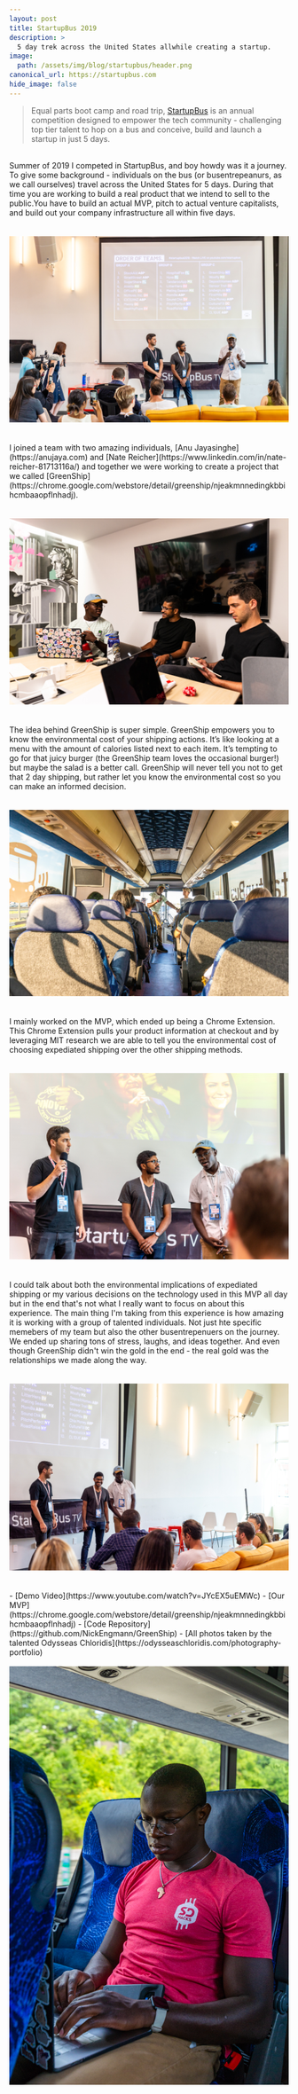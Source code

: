 ```yaml
---
layout: post
title: StartupBus 2019
description: >
  5 day trek across the United States allwhile creating a startup.
image:  
  path: /assets/img/blog/startupbus/header.png
canonical_url: https://startupbus.com
hide_image: false
---
```


> Equal parts boot camp and road trip, [StartupBus](https://startupbus.com) is an annual competition designed to empower the tech community - challenging top tier talent to hop on a bus and conceive, build and launch a startup in just 5 days.

<br>
Summer of 2019 I competed in StartupBus, and boy howdy was it a journey. To give some background - individuals on the bus (or busentrepeanurs, as we call ourselves) travel across the United States for 5 days. During that time you are working to build a real product that we intend to sell to the public.You have to build an actual MVP, pitch to actual venture capitalists, and build out your company infrastructure all within five days. 
<br>
<br>
<br>
<img src="/assets/img/blog/startupbus/intro.png" />
<br>
<br>
<br>
I joined a team with two amazing individuals, [Anu Jayasinghe](https://anujaya.com) and [Nate Reicher](https://www.linkedin.com/in/nate-reicher-81713116a/) and together we were working to create a project that we called [GreenShip](https://chrome.google.com/webstore/detail/greenship/njeakmnnedingkbbihcmbaaopflnhadj). 
<br>
<br>
<br>
<img src="/assets/img/blog/startupbus/team.png" />
<br>
<br>
<br>
The idea behind GreenShip is super simple. GreenShip empowers you to know the environmental cost of your shipping actions. It’s like looking at a menu with the amount of calories listed next to each item. It’s tempting to go for that juicy burger (the GreenShip team loves the occasional burger!) but maybe the salad is a better call. GreenShip will never tell you not to get that 2 day shipping, but rather let you know the environmental cost so you can make an informed decision.
<br>
<br>
<br>
<img src="/assets/img/blog/startupbus/initial-pitch.png" />
<br>
<br>
<br>
I mainly worked on the MVP, which ended up being a Chrome Extension. This Chrome Extension pulls your product information at checkout and by leveraging MIT research we are able to tell you the environmental cost of choosing expediated shipping over the other shipping methods. 
<br>
<br>
<br>
<img src="/assets/img/blog/startupbus/pitch.png" />
<br>
<br>
<br>
I could talk about both the environmental implications of expediated shipping or my various decisions on the technology used in this MVP all day but in the end that's not what I really want to focus on about this experience. The main thing I'm taking from this experience is how amazing it is working with a group of talented individuals. Not just hte specific memebers of my team but also the other busentrepenuers on the journey. We ended up sharing tons of stress, laughs, and ideas together. And even though GreenShip didn't win the gold in the end - the real gold was the relationships we made along the way.
<br>
<br>
<br>
<img src="/assets/img/blog/startupbus/win.png" />
<br>
<br>
<br>
- [Demo Video](https://www.youtube.com/watch?v=JYcEX5uEMWc)
- [Our MVP](https://chrome.google.com/webstore/detail/greenship/njeakmnnedingkbbihcmbaaopflnhadj)
- [Code Repository](https://github.com/NickEngmann/GreenShip)
- [All photos taken by the talented Odysseas Chloridis](https://odysseaschloridis.com/photography-portfolio)
<br>
<br>
<img src="/assets/img/blog/startupbus/bus.png" />
